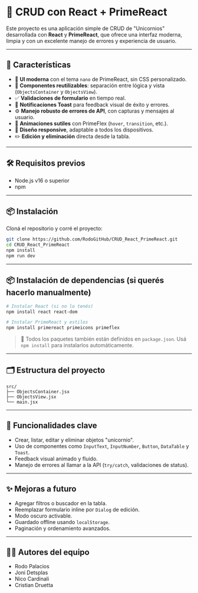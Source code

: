 # 🦄 CRUD con React + PrimeReact

Este proyecto es una aplicación simple de CRUD de "Unicornios" desarrollada con **React** y **PrimeReact**, que ofrece una interfaz moderna, limpia y con un excelente manejo de errores y experiencia de usuario.

---

## 🚀 Características

- 🎨 **UI moderna** con el tema `nano` de PrimeReact, sin CSS personalizado.
- 🧩 **Componentes reutilizables**: separación entre lógica y vista (`ObjectsContainer` y `ObjectsView`).
- ✅ **Validaciones de formulario** en tiempo real.
- 🔔 **Notificaciones Toast** para feedback visual de éxito y errores.
- ⚙️ **Manejo robusto de errores de API**, con capturas y mensajes al usuario.
- 💨 **Animaciones sutiles** con PrimeFlex (`hover`, `transition`, etc.).
- 📱 **Diseño responsive**, adaptable a todos los dispositivos.
- ✏️ **Edición y eliminación** directa desde la tabla.

---

## 🛠️ Requisitos previos

- Node.js v16 o superior
- npm

---

## 📦 Instalación

Cloná el repositorio y corré el proyecto:

```bash
git clone https://github.com/RodoGitHub/CRUD_React_PrimeReact.git
cd CRUD_React_PrimeReact
npm install
npm run dev
```

---

## 📦 Instalación de dependencias (si querés hacerlo manualmente)

```bash
# Instalar React (si no lo tenés)
npm install react react-dom

# Instalar PrimeReact y estilos
npm install primereact primeicons primeflex
```

> 📁 Todos los paquetes también están definidos en `package.json`. Usá `npm install` para instalarlos automáticamente.

---

## 🗂️ Estructura del proyecto

```
src/
├── ObjectsContainer.jsx  
├── ObjectsView.jsx        
└── main.jsx              
```

---

## 🧠 Funcionalidades clave

- Crear, listar, editar y eliminar objetos "unicornio".
- Uso de componentes como `InputText`, `InputNumber`, `Button`, `DataTable` y `Toast`.
- Feedback visual animado y fluido.
- Manejo de errores al llamar a la API (`try/catch`, validaciones de status).

---

## ✨ Mejoras a futuro

- Agregar filtros o buscador en la tabla.
- Reemplazar formulario inline por `Dialog` de edición.
- Modo oscuro activable.
- Guardado offline usando `localStorage`.
- Paginación y ordenamiento avanzados.

---

## 👨‍💻 Autores del equipo

- Rodo Palacios
- Joni Detsplas
- Nico Cardinali
- Cristian Druetta
 
